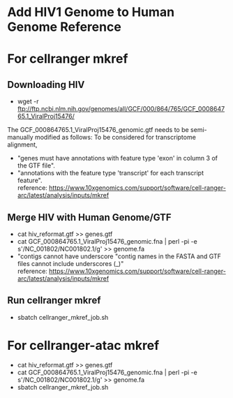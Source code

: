 # Add HIV1 Genome to Human Genome Reference

# For cellranger mkref
## Downloading HIV
- wget -r ftp://ftp.ncbi.nlm.nih.gov/genomes/all/GCF/000/864/765/GCF_000864765.1_ViralProj15476/

The GCF_000864765.1_ViralProj15476_genomic.gtf needs to be semi-manually modified as follows:
To be considered for transcriptome alignment, 
- "genes must have annotations with feature type 'exon' in column 3 of the GTF file".
- "annotations with the feature type 'transcript' for each transcript feature".<br>
reference: https://www.10xgenomics.com/support/software/cell-ranger-arc/latest/analysis/inputs/mkref

## Merge HIV with Human Genome/GTF
- cat hiv_reformat.gtf >> genes.gtf 
- cat GCF_000864765.1_ViralProj15476_genomic.fna | perl -pi -e s'/NC_001802/NC001802.1/g' >> genome.fa <br>
- "contigs cannot have underscore "contig names in the FASTA and GTF files cannot include underscores (_)" <br>
reference: https://www.10xgenomics.com/support/software/cell-ranger-arc/latest/analysis/inputs/mkref

## Run cellranger mkref
- sbatch cellranger_mkref_job.sh

# For cellranger-atac mkref
- cat hiv_reformat.gtf >> genes.gtf 
- cat GCF_000864765.1_ViralProj15476_genomic.fna | perl -pi -e s'/NC_001802/NC001802.1/g' >> genome.fa 
- sbatch cellranger_mkref_job.sh
